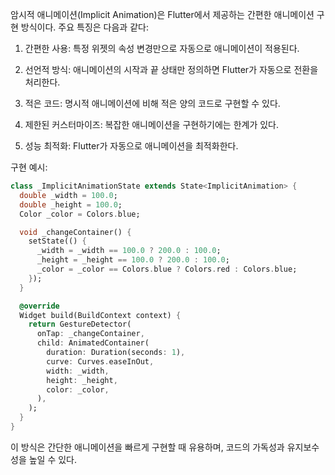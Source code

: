 암시적 애니메이션(Implicit Animation)은 Flutter에서 제공하는 간편한 애니메이션 구현 방식이다. 주요 특징은 다음과 같다:

1. 간편한 사용: 특정 위젯의 속성 변경만으로 자동으로 애니메이션이 적용된다.

2. 선언적 방식: 애니메이션의 시작과 끝 상태만 정의하면 Flutter가 자동으로 전환을 처리한다.

3. 적은 코드: 명시적 애니메이션에 비해 적은 양의 코드로 구현할 수 있다.

4. 제한된 커스터마이즈: 복잡한 애니메이션을 구현하기에는 한계가 있다.

5. 성능 최적화: Flutter가 자동으로 애니메이션을 최적화한다.

구현 예시:

```dart
class _ImplicitAnimationState extends State<ImplicitAnimation> {
  double _width = 100.0;
  double _height = 100.0;
  Color _color = Colors.blue;

  void _changeContainer() {
    setState(() {
      _width = _width == 100.0 ? 200.0 : 100.0;
      _height = _height == 100.0 ? 200.0 : 100.0;
      _color = _color == Colors.blue ? Colors.red : Colors.blue;
    });
  }

  @override
  Widget build(BuildContext context) {
    return GestureDetector(
      onTap: _changeContainer,
      child: AnimatedContainer(
        duration: Duration(seconds: 1),
        curve: Curves.easeInOut,
        width: _width,
        height: _height,
        color: _color,
      ),
    );
  }
}
```

이 방식은 간단한 애니메이션을 빠르게 구현할 때 유용하며, 코드의 가독성과 유지보수성을 높일 수 있다.